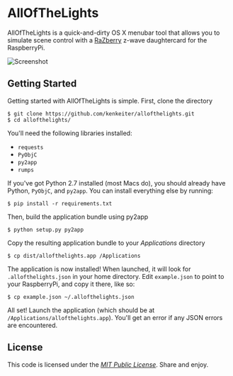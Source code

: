 # AllOfTheLights

AllOfTheLights is a quick-and-dirty OS X menubar tool that allows you to simulate scene control with a [RaZberry](http://razberry.z-wave.me/) z-wave daughtercard for the RaspberryPi.

![Screenshot](https://raw.github.com/kenkeiter/allofthelights/master/screenshot.png)

## Getting Started

Getting started with AllOfTheLights is simple. First, clone the directory

	$ git clone https://github.com/kenkeiter/allofthelights.git
	$ cd allofthelights/

You'll need the following libraries installed:

+ `requests`
+ `PyObjC`
+ `py2app`
+ `rumps`

If you've got Python 2.7 installed (most Macs do), you should already have Python, `PyObjC`, and `py2app`. You can install everything else by running:

	$ pip install -r requirements.txt

Then, build the application bundle using py2app

	$ python setup.py py2app

Copy the resulting application bundle to your _Applications_ directory

	$ cp dist/allofthelights.app /Applications

The application is now installed! When launched, it will look for `.allofthelights.json` in your home directory. Edit `example.json` to point to your RaspberryPi, and copy it there, like so:

	$ cp example.json ~/.allofthelights.json

All set! Launch the application (which should be at `/Applications/allofthelights.app`). You'll get an error if any JSON errors are encountered.

## License

This code is licensed under the [_MIT Public License_](http://opensource.org/licenses/MIT). Share and enjoy.
